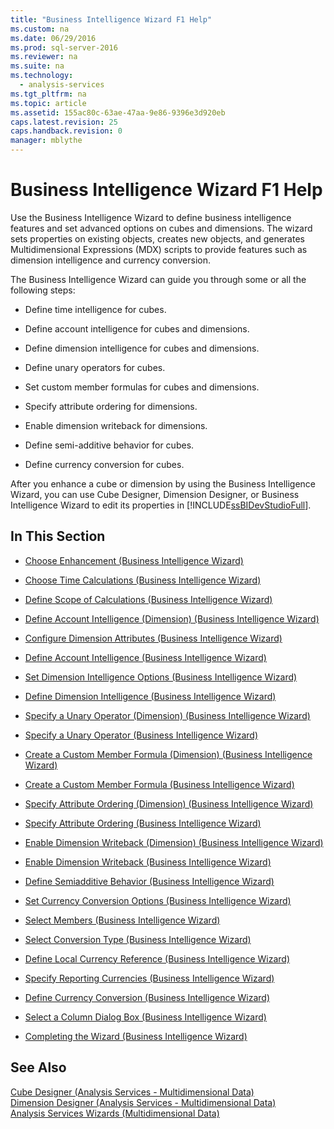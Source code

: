 ```yaml
---
title: "Business Intelligence Wizard F1 Help"
ms.custom: na
ms.date: 06/29/2016
ms.prod: sql-server-2016
ms.reviewer: na
ms.suite: na
ms.technology: 
  - analysis-services
ms.tgt_pltfrm: na
ms.topic: article
ms.assetid: 155ac80c-63ae-47aa-9e86-9396e3d920eb
caps.latest.revision: 25
caps.handback.revision: 0
manager: mblythe
---
```

# Business Intelligence Wizard F1 Help
Use the Business Intelligence Wizard to define business intelligence features and set advanced options on cubes and dimensions. The wizard sets properties on existing objects, creates new objects, and generates Multidimensional Expressions (MDX) scripts to provide features such as dimension intelligence and currency conversion.  
  
 The Business Intelligence Wizard can guide you through some or all the following steps:  
  
-   Define time intelligence for cubes.  
  
-   Define account intelligence for cubes and dimensions.  
  
-   Define dimension intelligence for cubes and dimensions.  
  
-   Define unary operators for cubes.  
  
-   Set custom member formulas for cubes and dimensions.  
  
-   Specify attribute ordering for dimensions.  
  
-   Enable dimension writeback for dimensions.  
  
-   Define semi-additive behavior for cubes.  
  
-   Define currency conversion for cubes.  
  
 After you enhance a cube or dimension by using the Business Intelligence Wizard, you can use Cube Designer, Dimension Designer, or Business Intelligence Wizard to edit its properties in [!INCLUDE[ssBIDevStudioFull](../../Topics/TopicNameContainA/tokens/ssBIDevStudioFull_md.md)].  
  
## In This Section  
  
-   [Choose Enhancement (Business Intelligence Wizard)](../../Topics/TopicNameNotContainA/Choose-Enhancement--Business-Intelligence-Wizard-.md)  
  
-   [Choose Time Calculations (Business Intelligence Wizard)](../../Topics/TopicNameNotContainA/Choose-Time-Calculations--Business-Intelligence-Wizard-.md)  
  
-   [Define Scope of Calculations (Business Intelligence Wizard)](../../Topics/TopicNameNotContainA/Define-Scope-of-Calculations--Business-Intelligence-Wizard-.md)  
  
-   [Define Account Intelligence (Dimension) (Business Intelligence Wizard)](../../Topics/TopicNameNotContainA/Define-Account-Intelligence--Dimension---Business-Intelligence-Wizard-.md)  
  
-   [Configure Dimension Attributes (Business Intelligence Wizard)](../../Topics/TopicNameNotContainA/Configure-Dimension-Attributes--Business-Intelligence-Wizard-.md)  
  
-   [Define Account Intelligence (Business Intelligence Wizard)](../../Topics/TopicNameNotContainA/Define-Account-Intelligence--Business-Intelligence-Wizard-.md)  
  
-   [Set Dimension Intelligence Options (Business Intelligence Wizard)](../../Topics/TopicNameNotContainA/Set-Dimension-Intelligence-Options--Business-Intelligence-Wizard-.md)  
  
-   [Define Dimension Intelligence (Business Intelligence Wizard)](../../Topics/TopicNameNotContainA/Define-Dimension-Intelligence--Business-Intelligence-Wizard-.md)  
  
-   [Specify a Unary Operator (Dimension) (Business Intelligence Wizard)](../../Topics/TopicNameContainA/Specify-a-Unary-Operator--Dimension---Business-Intelligence-Wizard-.md)  
  
-   [Specify a Unary Operator (Business Intelligence Wizard)](../../Topics/TopicNameContainA/Specify-a-Unary-Operator--Business-Intelligence-Wizard-.md)  
  
-   [Create a Custom Member Formula (Dimension) (Business Intelligence Wizard)](../../Topics/TopicNameContainA/Create-a-Custom-Member-Formula--Dimension---Business-Intelligence-Wizard-.md)  
  
-   [Create a Custom Member Formula (Business Intelligence Wizard)](../../Topics/TopicNameContainA/Create-a-Custom-Member-Formula--Business-Intelligence-Wizard-.md)  
  
-   [Specify Attribute Ordering (Dimension) (Business Intelligence Wizard)](../../Topics/TopicNameNotContainA/Specify-Attribute-Ordering--Dimension---Business-Intelligence-Wizard-.md)  
  
-   [Specify Attribute Ordering (Business Intelligence Wizard)](../../Topics/TopicNameNotContainA/Specify-Attribute-Ordering--Business-Intelligence-Wizard-.md)  
  
-   [Enable Dimension Writeback (Dimension) (Business Intelligence Wizard)](../../Topics/TopicNameNotContainA/Enable-Dimension-Writeback--Dimension---Business-Intelligence-Wizard-.md)  
  
-   [Enable Dimension Writeback (Business Intelligence Wizard)](../../Topics/TopicNameNotContainA/Enable-Dimension-Writeback--Business-Intelligence-Wizard-.md)  
  
-   [Define Semiadditive Behavior (Business Intelligence Wizard)](../../Topics/TopicNameNotContainA/Define-Semiadditive-Behavior--Business-Intelligence-Wizard-.md)  
  
-   [Set Currency Conversion Options (Business Intelligence Wizard)](../../Topics/TopicNameNotContainA/Set-Currency-Conversion-Options--Business-Intelligence-Wizard-.md)  
  
-   [Select Members (Business Intelligence Wizard)](../../Topics/TopicNameNotContainA/Select-Members--Business-Intelligence-Wizard-.md)  
  
-   [Select Conversion Type (Business Intelligence Wizard)](../../Topics/TopicNameNotContainA/Select-Conversion-Type--Business-Intelligence-Wizard-.md)  
  
-   [Define Local Currency Reference (Business Intelligence Wizard)](../../Topics/TopicNameNotContainA/Define-Local-Currency-Reference--Business-Intelligence-Wizard-.md)  
  
-   [Specify Reporting Currencies (Business Intelligence Wizard)](../../Topics/TopicNameNotContainA/Specify-Reporting-Currencies--Business-Intelligence-Wizard-.md)  
  
-   [Define Currency Conversion (Business Intelligence Wizard)](../../Topics/TopicNameNotContainA/Define-Currency-Conversion--Business-Intelligence-Wizard-.md)  
  
-   [Select a Column Dialog Box (Business Intelligence Wizard)](../../Topics/TopicNameContainA/Select-a-Column-Dialog-Box--Business-Intelligence-Wizard-.md)  
  
-   [Completing the Wizard (Business Intelligence Wizard)](../../Topics/TopicNameNotContainA/Completing-the-Wizard--Business-Intelligence-Wizard-.md)  
  
## See Also  
 [Cube Designer (Analysis Services - Multidimensional Data)](../../Topics/TopicNameNotContainA/Cube-Designer--Analysis-Services---Multidimensional-Data-.md)   
 [Dimension Designer (Analysis Services - Multidimensional Data)](../../Topics/TopicNameNotContainA/Dimension-Designer--Analysis-Services---Multidimensional-Data-.md)   
 [Analysis Services Wizards (Multidimensional Data)](../../Topics/TopicNameNotContainA/Analysis-Services-Wizards--Multidimensional-Data-.md)